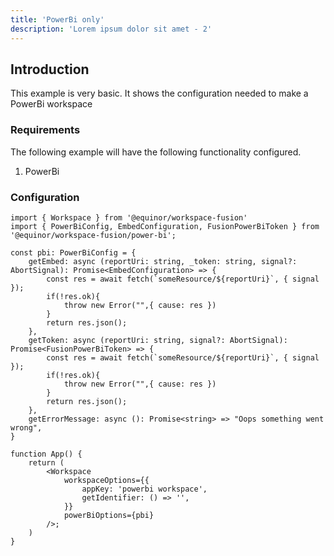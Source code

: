 ```yaml
---
title: 'PowerBi only'
description: 'Lorem ipsum dolor sit amet - 2'
---
```


## Introduction

This example is very basic.
It shows the configuration needed to make a PowerBi workspace

### Requirements

The following example will have the following functionality configured.

1. PowerBi

### Configuration

```tsx
import { Workspace } from '@equinor/workspace-fusion'
import { PowerBiConfig, EmbedConfiguration, FusionPowerBiToken } from '@equinor/workspace-fusion/power-bi';

const pbi: PowerBiConfig = {
    getEmbed: async (reportUri: string, _token: string, signal?: AbortSignal): Promise<EmbedConfiguration> => {
        const res = await fetch(`someResource/${reportUri}`, { signal });
        if(!res.ok){
            throw new Error("",{ cause: res })
        }
        return res.json();
    },
    getToken: async (reportUri: string, signal?: AbortSignal): Promise<FusionPowerBiToken> => {
        const res = await fetch(`someResource/${reportUri}`, { signal });
        if(!res.ok){
            throw new Error("",{ cause: res })
        }
        return res.json();
    },
    getErrorMessage: async (): Promise<string> => "Oops something went wrong",
}

function App() {
    return (
        <Workspace
            workspaceOptions={{
                appKey: 'powerbi workspace',
                getIdentifier: () => '',
            }}
            powerBiOptions={pbi}
        />;
    )
}
```
